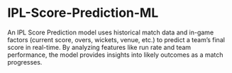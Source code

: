 # IPL-Score-Prediction-ML
An IPL Score Prediction model uses historical match data and in-game factors (current score, overs, wickets, venue, etc.) to predict a team’s final score in real-time. By analyzing features like run rate and team performance, the model provides insights into likely outcomes as a match progresses.

